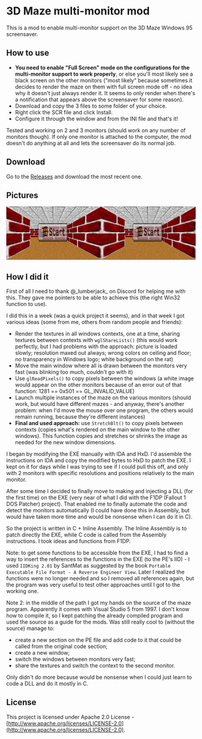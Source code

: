 
# 3D Maze multi-monitor mod
This is a mod to enable multi-monitor support on the 3D Maze Windows 95 screensaver.

## How to use
- **You need to enable "Full Screen" mode on the configurations for the multi-monitor support to work properly**, or else you'll most likely see a black screen on the other monitors ("most likely" because sometimes it decides to render the maze on them with full screen mode off - no idea why it doesn't just always render it. It seems to only render when there's a notification that appears above the screensaver for some reason).
- Download and copy the 3 files to some folder of your choice.
- Right click the SCR file and click Install.
- Configure it through the window and from the INI file and that's it!

Tested and working on 2 and 3 monitors (should work on any number of monitors though). If only one monitor is attached to the computer, the mod doesn't do anything at all and lets the screensaver do its normal job.

## Download
Go to the [Releases](https://github.com/Edw590/3DMazeMod/releases) and download the most recent one.

## Pictures
<img src="Pictures/Dual-monitor 3D Maze.png">

## How I did it
First of all I need to thank @\_lumberjack\_ on Discord for helping me with this. They gave me pointers to be able to achieve this (the right Win32 function to use).

I did this in a week (was a quick project it seems), and in that week I got various ideas (some from me, others from random people and friends):
- Render the textures in all windows contexts, one at a time, sharing textures between contexts with `wglShareLists()` (this would work perfectly, but I had problems with the approach: picture is loaded slowly; resolution maxed out always; wrong colors on ceiling and floor; no transparency in Windows logo; white background on the rat)
- Move the main window where all is drawn between the monitors very fast (was blinking too much, couldn't go with it)
- Use `glReadPixels()` to copy pixels between the windows (a white image would appear on the other monitors because of an error out of that function: 1281 == 0x501 == GL_INVALID_VALUE)
- Launch multiple instances of the maze on the various monitors (should work, but would have different mazes - and anyway, there's another problem: when I'd move the mouse over one program, the others would remain running, because they're different instances)
- **Final and used approach:** use `StretchBlt()` to copy pixels between contexts (copies what's rendered on the main window to the other windows). This function copies and stretches or shrinks the image as needed for the new window dimensions.

I began by modifying the EXE manually with IDA and HxD. I'd assemble the instructions on IDA and copy the modified bytes to HxD to patch the EXE. I kept on it for days while I was trying to see if I could pull this off, and only with 2 monitors with specific resolutions and positions relatively to the main monitor.

After some time I decided to finally move to making and injecting a DLL (for the first time) on the EXE (very near of what I did with the F1DP (Fallout 1 DOS Patcher) project). That enabled me to finally automate the code and detect the monitors automatically (I could have done this in Assembly, but would have taken more time and would be nonsense when I can do it in C).

So the project is written in C + Inline Assembly. The Inline Assembly is to patch directly the EXE, while C code is called from the Assembly instructions. I took ideas and functions from F1DP.

Note: to get some functions to be accessible from the EXE, I had to find a way to insert the references to the functions in the EXE (to the PE's IID) - I used `IIDKing 2.01` by SantMat as suggested by the book `Portable Executable File Format - A Reverse Engineer View`. Later I realized the functions were no longer needed and so I removed all references again, but the program was very useful to test other approaches until I got to the working one.

Note 2: in the middle of the path I got my hands on the source of the maze program. Apparently it comes with Visual Studio 5 from 1997. I don't know how to compile it, so I kept patching the already compiled program and used the source as a guide for the mods. Was still really cool to (without the source) manage to:
- create a new section on the PE file and add code to it that could be called from the original code section;
- create a new window;
- switch the windows between monitors very fast;
- share the textures and switch the context to the second monitor.

Only didn't do more because would be nonsense when I could just learn to code a DLL and do it mostly in C.

## License
This project is licensed under Apache 2.0 License -  [http://www.apache.org/licenses/LICENSE-2.0](http://www.apache.org/licenses/LICENSE-2.0).
